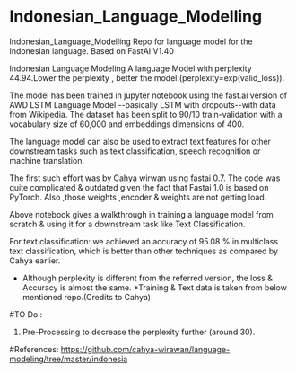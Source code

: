 # Indonesian_Language_Modelling
Indonesian_Language_Modelling Repo for language model for the Indonesian language. Based on FastAI V1.40

Indonesian Language Modeling
A language Model with perplexity 44.94.Lower the perplexity , better the model.(perplexity=exp(valid_loss)).

The model has been trained in jupyter notebook using the fast.ai version of AWD LSTM Language Model --basically LSTM with dropouts--with data from Wikipedia. The dataset has been split to 90/10 train-validation with a vocabulary size of 60,000 and embeddings dimensions of 400.

The language model can also be used to extract text features for other downstream tasks such as text classification, speech recognition or machine translation.


The first such effort was by Cahya wirwan using fastai 0.7. The code was quite complicated & outdated given the fact that Fastai 1.0 is based on PyTorch. Also ,those weights ,encoder & weights are not getting load.

Above notebook gives a walkthrough in training a language model from scratch & using it for a downstream task like Text Classification.

For text classification: we achieved an accuracy of 95.08 % in multiclass text classification, which is better than other techniques as compared by Cahya earlier.

* Although perplexity is different from the referred version, the loss & Accuracy is almost the same.
*Training & Text data is taken from below mentioned repo.(Credits to Cahya)

#TO Do :
1. Pre-Processing to decrease the perplexity further (around 30).


#References:
https://github.com/cahya-wirawan/language-modeling/tree/master/indonesia
